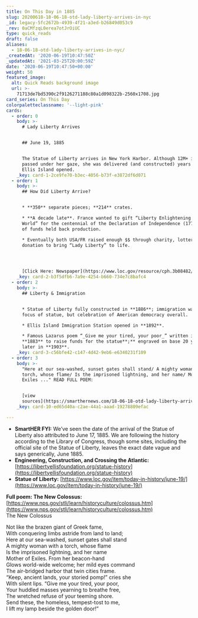 ```yaml
---
title: On This Day in 1885
slug: 20200618-18-06-18-otd-lady-liberty-arrives-in-nyc
_id: legacy-5fc2672b-4939-4f21-a3ed-b26849d053c9
_rev: 0aCMfzqL0erea7otJrOiUC
type: quick_reads
draft: false
aliases:
  - 18-06-18-otd-lady-liberty-arrives-in-nyc/
_createdAt: '2020-06-19T10:47:50Z'
_updatedAt: '2021-03-25T20:00:59Z'
date: '2020-06-19T10:47:50+00:00'
weight: 50
featured_image:
  alt: Quick Reads background image
  url: >-
    71713de7bd5390c2f9126271188c80a1d098322b-2560x1708.jpg
card_series: On This Day
colorpaletteclassname: '--light-pink'
cards:
  - order: 0
    body: >-
      # Lady Liberty Arrives


      ## June 19, 1885


      The Statue of Liberty arrives in New York Harbor. Although 12M+ immigrants
      passed under her gaze, she was delivered (and constructed) years before
      Ellis Island opened.
    _key: card-1-2ce9fe70-b3ec-4056-b73f-e3872df6d071
  - order: 1
    body: >-
      ## How Did Liberty Arrive?


      * **350** separate pieces; **214** crates.

      * **A decade late**. France wanted to gift “Liberty Enlightening the
      World” for the centennial of the Declaration of Independence (1776). Lack
      of funds held back production.

      * Eventually both USA/FR raised enough $$ through charity, lottery, &
      donation to bring “Lady Liberty” to life.




      [Click Here: Newspaper](https://www.loc.gov/resource/cph.3b08482/)
    _key: card-2-b3f5dfb6-7a9e-4254-b660-734e7c8bafc4
  - order: 2
    body: >-
      ## Liberty & Immigration


      * Statue of Liberty fully constructed in **1886**; immigration wasn’t sole
      focus of statue, but celebration of American democracy overall.

      * Ellis Island Immigration Station opened in **1892**.

      * Famous Lazarus poem “_Give me your tired, your poor_” written in
      **1883** to raise funds for the statue**;** engraved on base 20 years
      later in **1903**.
    _key: card-3-c56bfe42-c147-4d42-9eb6-e6340231f109
  - order: 3
    body: >-
      "Here at our sea-washed, sunset gates shall stand/ A mighty woman with a
      torch, whose flame/ Is the imprisoned lightning, and her name/ Mother of
      Exiles ..." READ FULL POEM:


      [view
      sources](https://smarthernews.com/18-06-18-otd-lady-liberty-arrives-in-nyc/)
    _key: card-10-ed65d40a-c2ae-44a1-aaad-19278809efac

---
```

* **SmartHER FYI:** We’ve seen the date of the arrival of the Statue of Liberty also attributed to June 17, 1885. We are following the history according to the Library of Congress, though some sites, including the official site of the Statue of Liberty, leaves the exact date vague and says generically, June 1885.
* **Engineering, Construction, and Crossing the Atlantic:** [https://libertyellisfoundation.org/statue-history](https://libertyellisfoundation.org/statue-history)
* **Statue of Liberty:** [https://www.loc.gov/item/today-in-history/june-19/](https://www.loc.gov/item/today-in-history/june-19/)

**Full poem: The New Colossus:** [https://www.nps.gov/stli/learn/historyculture/colossus.htm](https://www.nps.gov/stli/learn/historyculture/colossus.htm)  
The New Colossus

Not like the brazen giant of Greek fame,  
With conquering limbs astride from land to land;  
Here at our sea-washed, sunset gates shall stand  
A mighty woman with a torch, whose flame  
Is the imprisoned lightning, and her name  
Mother of Exiles. From her beacon-hand  
Glows world-wide welcome; her mild eyes command  
The air-bridged harbor that twin cities frame.  
“Keep, ancient lands, your storied pomp!” cries she  
With silent lips. “Give me your tired, your poor,  
Your huddled masses yearning to breathe free,  
The wretched refuse of your teeming shore.  
Send these, the homeless, tempest-tost to me,  
I lift my lamp beside the golden door!”
